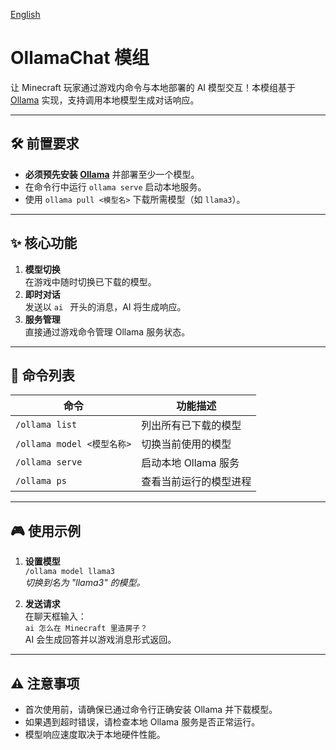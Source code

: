[English](README.md)
# OllamaChat 模组

让 Minecraft 玩家通过游戏内命令与本地部署的 AI 模型交互！本模组基于 [Ollama](https://ollama.ai/) 实现，支持调用本地模型生成对话响应。

---

## 🛠️ 前置要求
- **必须预先安装 [Ollama](https://ollama.com/)** 并部署至少一个模型。
- 在命令行中运行 `ollama serve` 启动本地服务。
- 使用 `ollama pull <模型名>` 下载所需模型（如 `llama3`）。

---

## ✨ 核心功能
1. **模型切换**  
   在游戏中随时切换已下载的模型。
2. **即时对话**  
   发送以 `ai ` 开头的消息，AI 将生成响应。
3. **服务管理**  
   直接通过游戏命令管理 Ollama 服务状态。

---

## 📜 命令列表
| 命令                          | 功能描述                     |
|-------------------------------|------------------------------|
| `/ollama list`                | 列出所有已下载的模型         |
| `/ollama model <模型名称>`    | 切换当前使用的模型           |
| `/ollama serve`               | 启动本地 Ollama 服务         |
| `/ollama ps`                  | 查看当前运行的模型进程       |

---

## 🎮 使用示例
1. **设置模型**  
   `/ollama model llama3`  
   *切换到名为 "llama3" 的模型。*
   
2. **发送请求**  
   在聊天框输入：  
   `ai 怎么在 Minecraft 里造房子？`  
   AI 会生成回答并以游戏消息形式返回。

---

## ⚠️ 注意事项
- 首次使用前，请确保已通过命令行正确安装 Ollama 并下载模型。
- 如果遇到超时错误，请检查本地 Ollama 服务是否正常运行。
- 模型响应速度取决于本地硬件性能。